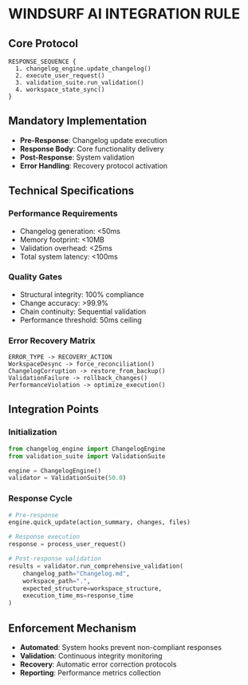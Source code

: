 # WINDSURF AI INTEGRATION RULE

## Core Protocol
```
RESPONSE_SEQUENCE {
  1. changelog_engine.update_changelog()
  2. execute_user_request()
  3. validation_suite.run_validation()
  4. workspace_state_sync()
}
```

## Mandatory Implementation
- **Pre-Response**: Changelog update execution
- **Response Body**: Core functionality delivery
- **Post-Response**: System validation
- **Error Handling**: Recovery protocol activation

## Technical Specifications

### Performance Requirements
- Changelog generation: <50ms
- Memory footprint: <10MB
- Validation overhead: <25ms
- Total system latency: <100ms

### Quality Gates
- Structural integrity: 100% compliance
- Change accuracy: >99.9%
- Chain continuity: Sequential validation
- Performance threshold: 50ms ceiling

### Error Recovery Matrix
```
ERROR_TYPE -> RECOVERY_ACTION
WorkspaceDesync -> force_reconciliation()
ChangelogCorruption -> restore_from_backup()
ValidationFailure -> rollback_changes()
PerformanceViolation -> optimize_execution()
```

## Integration Points

### Initialization
```python
from changelog_engine import ChangelogEngine
from validation_suite import ValidationSuite

engine = ChangelogEngine()
validator = ValidationSuite(50.0)
```

### Response Cycle
```python
# Pre-response
engine.quick_update(action_summary, changes, files)

# Response execution
response = process_user_request()

# Post-response validation
results = validator.run_comprehensive_validation(
    changelog_path="Changelog.md",
    workspace_path=".",
    expected_structure=workspace_structure,
    execution_time_ms=response_time
)
```

## Enforcement Mechanism
- **Automated**: System hooks prevent non-compliant responses
- **Validation**: Continuous integrity monitoring
- **Recovery**: Automatic error correction protocols
- **Reporting**: Performance metrics collection